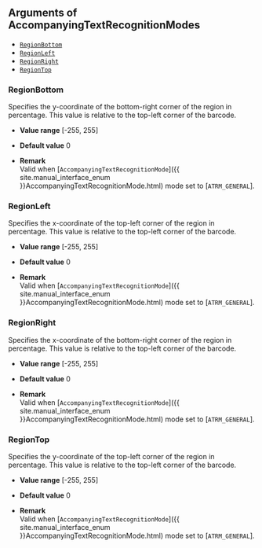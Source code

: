 ## Arguments of AccompanyingTextRecognitionModes

- [`RegionBottom`](#regionbottom)
- [`RegionLeft`](#regionleft)
- [`RegionRight`](#regionright)
- [`RegionTop`](#regiontop)

### RegionBottom
Specifies the y-coordinate of the bottom-right corner of the region in percentage. This value is relative to the top-left corner of the barcode.  

- **Value range**
   [-255, 255]   
   
- **Default value**
   0   
 
- **Remark**   
   Valid when [`AccompanyingTextRecognitionMode`]({{ site.manual_interface_enum }}AccompanyingTextRecognitionMode.html) mode set to [`ATRM_GENERAL`].   

### RegionLeft
Specifies the x-coordinate of the top-left corner of the region in percentage. This value is relative to the top-left corner of the barcode.   

- **Value range**
   [-255, 255]   
   
- **Default value**
   0   
 
- **Remark**   
   Valid when [`AccompanyingTextRecognitionMode`]({{ site.manual_interface_enum }}AccompanyingTextRecognitionMode.html) mode set to [`ATRM_GENERAL`].   

### RegionRight
Specifies the x-coordinate of the bottom-right corner of the region in percentage. This value is relative to the top-left corner of the barcode.   

- **Value range**
   [-255, 255]   
   
- **Default value**
   0   
 
- **Remark**   
   Valid when [`AccompanyingTextRecognitionMode`]({{ site.manual_interface_enum }}AccompanyingTextRecognitionMode.html) mode set to [`ATRM_GENERAL`].   
   
   
### RegionTop
Specifies the y-coordinate of the top-left corner of the region in percentage. This value is relative to the top-left corner of the barcode.    

- **Value range**
   [-255, 255]   
   
- **Default value**
   0   
 
- **Remark**   
   Valid when [`AccompanyingTextRecognitionMode`]({{ site.manual_interface_enum }}AccompanyingTextRecognitionMode.html) mode set to [`ATRM_GENERAL`].   
